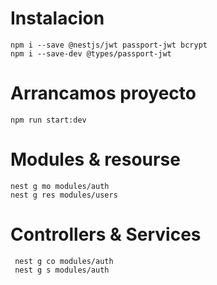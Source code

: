 # Instalacion

```
npm i --save @nestjs/jwt passport-jwt bcrypt  
npm i --save-dev @types/passport-jwt    
```

# Arrancamos proyecto

```
npm run start:dev
```

# Modules & resourse

```
nest g mo modules/auth       
nest g res modules/users   
```

# Controllers & Services

```
 nest g co modules/auth     
 nest g s modules/auth   
 ```